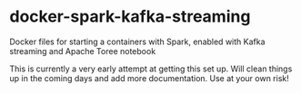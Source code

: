 # docker-spark-kafka-streaming
Docker files for starting a containers with Spark, enabled with Kafka streaming and Apache Toree notebook

This is currently a very early attempt at getting this set up. Will clean things up in the coming days and add more documentation. 
Use at your own risk!
